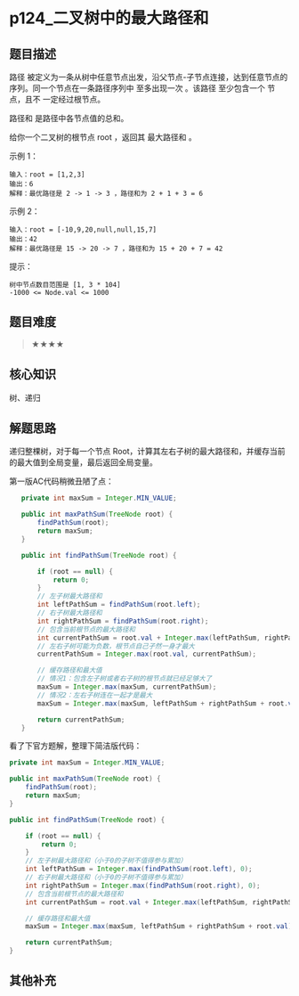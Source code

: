 # p124_二叉树中的最大路径和
## 题目描述
路径 被定义为一条从树中任意节点出发，沿父节点-子节点连接，达到任意节点的序列。同一个节点在一条路径序列中 至多出现一次 。该路径 至少包含一个 节点，且不
一定经过根节点。 

 路径和 是路径中各节点值的总和。 

 给你一个二叉树的根节点 root ，返回其 最大路径和 。 

 

 示例 1： 

```
输入：root = [1,2,3]
输出：6
解释：最优路径是 2 -> 1 -> 3 ，路径和为 2 + 1 + 3 = 6 
```
 示例 2： 

```
输入：root = [-10,9,20,null,null,15,7]
输出：42
解释：最优路径是 15 -> 20 -> 7 ，路径和为 15 + 20 + 7 = 42
```

 

 提示： 

 ```
 树中节点数目范围是 [1, 3 * 104] 
 -1000 <= Node.val <= 1000 
 ```
## 题目难度
> ★★★★
## 核心知识
树、递归
## 解题思路
递归整棵树，对于每一个节点 Root，计算其左右子树的最大路径和，并缓存当前的最大值到全局变量，最后返回全局变量。

第一版AC代码稍微丑陋了点：

```java
   private int maxSum = Integer.MIN_VALUE;

   public int maxPathSum(TreeNode root) {
       findPathSum(root);
       return maxSum;
   }

   public int findPathSum(TreeNode root) {

       if (root == null) {
           return 0;
       }
       // 左子树最大路径和
       int leftPathSum = findPathSum(root.left);
       // 右子树最大路径和
       int rightPathSum = findPathSum(root.right);
       // 包含当前根节点的最大路径和
       int currentPathSum = root.val + Integer.max(leftPathSum, rightPathSum);
       // 左右子树可能为负数，根节点自己孑然一身才最大
       currentPathSum = Integer.max(root.val, currentPathSum);

       // 缓存路径和最大值
       // 情况1：包含左子树或者右子树的根节点就已经足够大了
       maxSum = Integer.max(maxSum, currentPathSum);
       // 情况2：左右子树连在一起才是最大
       maxSum = Integer.max(maxSum, leftPathSum + rightPathSum + root.val);

       return currentPathSum;
   }

```

看了下官方题解，整理下简洁版代码：

```java
private int maxSum = Integer.MIN_VALUE;

public int maxPathSum(TreeNode root) {
    findPathSum(root);
    return maxSum;
}

public int findPathSum(TreeNode root) {

    if (root == null) {
        return 0;
    }
    // 左子树最大路径和（小于0的子树不值得参与累加）
    int leftPathSum = Integer.max(findPathSum(root.left), 0);
    // 右子树最大路径和（小于0的子树不值得参与累加）
    int rightPathSum = Integer.max(findPathSum(root.right), 0);
    // 包含当前根节点的最大路径和
    int currentPathSum = root.val + Integer.max(leftPathSum, rightPathSum);

    // 缓存路径和最大值
    maxSum = Integer.max(maxSum, leftPathSum + rightPathSum + root.val);

    return currentPathSum;
}

```

## 其他补充
